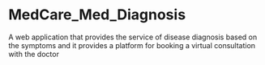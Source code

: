 # MedCare_Med_Diagnosis

A web application that provides the service of disease diagnosis based on the symptoms and it provides a platform for booking a virtual consultation with the doctor
